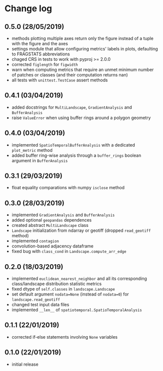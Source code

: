 # Change log

## 0.5.0 (28/05/2019)

* methods plotting multiple axes return only the figure instead of a tuple with the figure and the axes
* settings module that allow configuring metrics' labels in plots, defaulting to FRAGSTATS abbreviations
* chaged CRS in tests to work with pyproj >= 2.0.0
* corrected `figlength` for `figwidth`
* warn when computing metrics that require an unmet minimum number of patches or classes (and their computation returns nan)
* all tests with `unittest.TestCase` assert methods

## 0.4.1 (03/04/2019)

* added docstrings for `MultiLandscape`, `GradientAnalysis` and `BufferAnalysis`
* raise `ValueError` when using buffer rings around a polygon geometry

## 0.4.0 (03/04/2019)

* implemented `SpatioTemporalBufferAnalysis` with a dedicated `plot_metric` method
* added buffer ring-wise analysis through a `buffer_rings` boolean argument in `BufferAnalysis`

## 0.3.1 (29/03/2019)

* float equality comparations with numpy `isclose` method

## 0.3.0 (28/03/2019)

* implemented `GradientAnalysis` and `BufferAnalysis`
* added optional `geopandas` dependences
* created abstract `MultiLandscape` class
* `Landscape` initialization from ndarray or geotiff (dropped `read_geotiff` method)
* implemented `contagion`
* convolution-based adjacency dataframe
* fixed bug with `class_cond` in `Landscape.compute_arr_edge`

## 0.2.0 (18/03/2019)

* implemented `euclidean_nearest_neighbor` and all its corresponding class/landscape distribution statistic metrics
* fixed dtype of `self.classes` in `landscape.Landscape`
* set default argument `nodata=None` (instead of `nodata=0`) for `landscape.read_geotiff`
* changed test input data files
* implemented `__len__` of `spatiotemporal.SpatioTemporalAnalysis`

## 0.1.1 (22/01/2019)

* corrected if-else statements involving `None` variables

## 0.1.0 (22/01/2019)

* initial release
